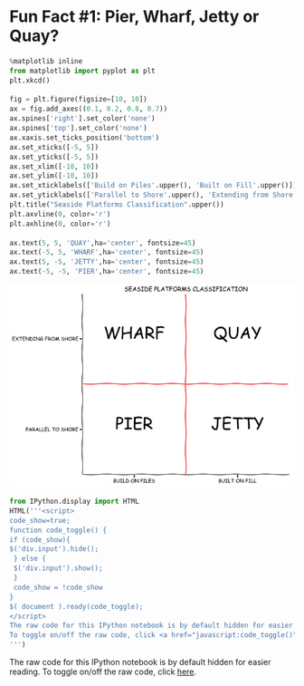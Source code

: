 
# Fun Fact \#1: Pier, Wharf, Jetty or Quay?


```python
%matplotlib inline
from matplotlib import pyplot as plt
plt.xkcd()

fig = plt.figure(figsize=[10, 10])
ax = fig.add_axes((0.1, 0.2, 0.8, 0.7))
ax.spines['right'].set_color('none')
ax.spines['top'].set_color('none')
ax.xaxis.set_ticks_position('bottom')
ax.set_xticks([-5, 5])
ax.set_yticks([-5, 5])
ax.set_xlim([-10, 10])
ax.set_ylim([-10, 10])
ax.set_xticklabels(['Build on Piles'.upper(), 'Built on Fill'.upper()])
ax.set_yticklabels(['Parallel to Shore'.upper(), 'Extending from Shore'.upper()])
plt.title("Seaside Platforms Classification".upper())
plt.axvline(0, color='r')
plt.axhline(0, color='r')

ax.text(5, 5, 'QUAY',ha='center', fontsize=45)
ax.text(-5, 5, 'WHARF',ha='center', fontsize=45)
ax.text(5, -5, 'JETTY',ha='center', fontsize=45)
ax.text(-5, -5, 'PIER',ha='center', fontsize=45)

```






![png](img/pier.png)



```python
from IPython.display import HTML
HTML('''<script>
code_show=true; 
function code_toggle() {
if (code_show){
$('div.input').hide();
 } else {
 $('div.input').show();
 }
 code_show = !code_show
} 
$( document ).ready(code_toggle);
</script>
The raw code for this IPython notebook is by default hidden for easier reading.
To toggle on/off the raw code, click <a href="javascript:code_toggle()">here</a>.
''')

```




<script>
code_show=true; 
function code_toggle() {
if (code_show){
$('div.input').hide();
 } else {
 $('div.input').show();
 }
 code_show = !code_show
} 
$( document ).ready(code_toggle);
</script>
The raw code for this IPython notebook is by default hidden for easier reading.
To toggle on/off the raw code, click <a href="javascript:code_toggle()">here</a>.





```python

```
